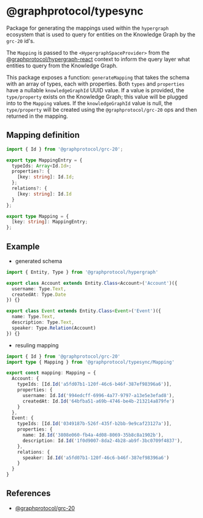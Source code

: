 # @graphprotocol/typesync

Package for generating the mappings used within the `hypergraph` ecosystem that is used to query for entities on the Knowledge Graph by the `grc-20` id's.

The `Mapping` is passed to the `<HypergraphSpaceProvider>` from the [@graphprotocol/hypergraph-react](../hypergraph-react/README.md) context to inform the query layer what entities to query from the Knowledge Graph.

This package exposes a function: `generateMapping` that takes the schema with an array of types, each with properties. Both `types` and `properties` have a nullable `knowledgeGraphId` UUID value. If a value is provided, the `type/property` exists on the Knowledge Graph; this value will be plugged into to the `Mapping` values. If the `knowledgeGraphId` value is null, the `type/property` will be created using the `@graphprotocol/grc-20` ops and then returned in the mapping.

## Mapping definition

```ts
import { Id } from '@graphprotocol/grc-20';

export type MappingEntry = {
  typeIds: Array<Id.Id>;
  properties?: {
    [key: string]: Id.Id;
  };
  relations?: {
    [key: string]: Id.Id
  }
};

export type Mapping = {
  [key: string]: MappingEntry;
};
```

## Example

- generated schema

```ts
import { Entity, Type } from '@graphprotocol/hypergraph'

export class Account extends Entity.Class<Account>('Account')({
  username: Type.Text,
  createdAt: Type.Date
}) {}

export class Event extends Entity.Class<Event>('Event')({
  name: Type.Text,
  description: Type.Text,
  speaker: Type.Relation(Account)
}) {}
```

- resuling mapping

```ts
import { Id } from '@graphprotocol/grc-20'
import type { Mapping } from '@graphprotocol/typesync/Mapping'

export const mapping: Mapping = {
  Account: {
    typeIds: [Id.Id('a5fd07b1-120f-46c6-b46f-387ef98396a6')],
    properties: {
      username: Id.Id('994edcff-6996-4a77-9797-a13e5e3efad8'),
      createdAt: Id.Id('64bfba51-a69b-4746-be4b-213214a879fe')
    }
  },
  Event: {
    typeIds: [Id.Id('0349187b-526f-435f-b2bb-9e9caf23127a')],
    properties: {
      name: Id.Id('3808e060-fb4a-4d08-8069-35b8c8a1902b'),
      description: Id.Id('1f0d9007-8da2-4b28-ab9f-3bc0709f4837'),
    },
    relations: {
      speaker: Id.Id('a5fd07b1-120f-46c6-b46f-387ef98396a6')
    }
  }
}
```

## References

- [@graphprotocol/grc-20](https://github.com/graphprotocol/grc-20-ts)